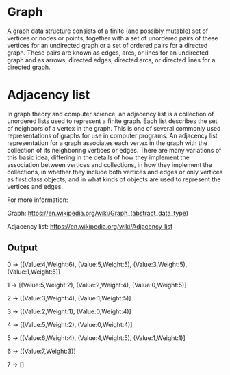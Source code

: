 # Graph 

A graph data structure consists of a finite (and possibly mutable) set of vertices or nodes or points, together with a set of unordered pairs of these vertices for an undirected graph or a set of ordered pairs for a directed graph. These pairs are known as edges, arcs, or lines for an undirected graph and as arrows, directed edges, directed arcs, or directed lines for a directed graph.

# Adjacency list

In graph theory and computer science, an adjacency list is a collection of unordered lists used to represent a finite graph. Each list describes the set of neighbors of a vertex in the graph. This is one of several commonly used representations of graphs for use in computer programs.
An adjacency list representation for a graph associates each vertex in the graph with the collection of its neighboring vertices or edges. There are many variations of this basic idea, differing in the details of how they implement the association between vertices and collections, in how they implement the collections, in whether they include both vertices and edges or only vertices as first class objects, and in what kinds of objects are used to represent the vertices and edges.

For more information:

Graph: https://en.wikipedia.org/wiki/Graph_(abstract_data_type)

Adjacency list: https://en.wikipedia.org/wiki/Adjacency_list

## Output

0 -> [(Value:4,Weight:6), (Value:5,Weight:5), (Value:3,Weight:5), (Value:1,Weight:5)]

1 -> [(Value:5,Weight:2), (Value:2,Weight:4), (Value:0,Weight:5)]

2 -> [(Value:3,Weight:4), (Value:1,Weight:5)]

3 -> [(Value:2,Weight:1), (Value:0,Weight:4)]

4 -> [(Value:5,Weight:2), (Value:0,Weight:4)]

5 -> [(Value:6,Weight:4), (Value:4,Weight:5), (Value:1,Weight:1)]

6 -> [(Value:7,Weight:3)]

7 -> []

